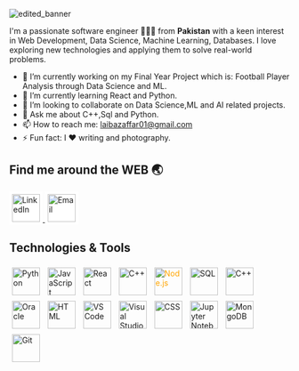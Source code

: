 ![edited_banner](https://github.com/user-attachments/assets/c98ab7f7-0a4d-4c62-9592-626edf466a3a)


I'm a passionate software engineer 👩🏻‍💻 from **Pakistan**  with a keen interest in Web Development, Data Science, Machine Learning, Databases.
I love exploring new technologies and applying them to solve real-world problems.

- 🔭 I’m currently working on my Final Year Project which is: Football Player Analysis through Data Science and ML.
- 🌱 I’m currently learning React and Python. 
- 👯 I’m looking to collaborate on Data Science,ML and AI related projects.
- 💬 Ask me about C++,Sql and Python.
- 📫 How to reach me: laibazaffar01@gmail.com
- ⚡ Fun fact: I ❤ writing and photography.

## Find me around the WEB 🌏
<p>
  <a href="https://www.linkedin.com/in/laiba-zafar/">
    <img src="https://cdn.jsdelivr.net/gh/devicons/devicon/icons/linkedin/linkedin-original.svg" alt="LinkedIn" height="50" style="padding: 5px; background-color: white;"/>
  </a>

  
  <a href="mailto:laibazaffar01@gmail.com">
    <img src="https://cdn.jsdelivr.net/gh/devicons/devicon/icons/google/google-original.svg" alt="Email" height="50" style="padding: 5px; background-color: white;"/>
  </a>
</p>

## Technologies & Tools

<p>
  <img src="https://cdn.jsdelivr.net/gh/devicons/devicon/icons/python/python-original.svg" alt="Python" height="50" style="padding: 5px;"/>
  <img src="https://cdn.jsdelivr.net/gh/devicons/devicon/icons/javascript/javascript-original.svg" alt="JavaScript" height="50" style="padding: 5px;"/>
  <img src="https://cdn.jsdelivr.net/gh/devicons/devicon/icons/react/react-original.svg" alt="React" height="50" style="padding: 5px;"/>
  <img src="https://cdn.jsdelivr.net/gh/devicons/devicon/icons/cplusplus/cplusplus-original.svg" alt="C++" height="50" style="padding: 5px;"/>
  <img src="https://cdn.jsdelivr.net/npm/devicon@2.14.0/icons/nodejs/nodejs-original.svg" alt="Node.js" height="50" style="padding: 5px; color: orange;" />
  <img src="https://cdn.jsdelivr.net/gh/devicons/devicon/icons/mysql/mysql-original.svg" alt="SQL" height="50" style="padding: 5px;"/>
  <img src="https://cdn.jsdelivr.net/gh/devicons/devicon/icons/cplusplus/cplusplus-original.svg" alt="C++" height="50" style="padding: 5px;"/>
  <img src="https://cdn.jsdelivr.net/gh/devicons/devicon/icons/oracle/oracle-original.svg" alt="Oracle" height="50" style="padding: 5px;"/>
  <img src="https://cdn.jsdelivr.net/gh/devicons/devicon/icons/html5/html5-original.svg" alt="HTML" height="50" style="padding: 5px;"/>
  <img src="https://cdn.jsdelivr.net/gh/devicons/devicon/icons/vscode/vscode-original.svg" alt="VS Code" height="50" style="padding: 5px;"/>
  <img src="https://cdn.jsdelivr.net/gh/devicons/devicon/icons/visualstudio/visualstudio-plain.svg" alt="Visual Studio" height="50" style="padding: 5px;"/>
  <img src="https://cdn.jsdelivr.net/gh/devicons/devicon/icons/css3/css3-original.svg" alt="CSS" height="50" style="padding: 5px;"/>
  <img src="https://cdn.jsdelivr.net/gh/devicons/devicon/icons/jupyter/jupyter-original.svg" alt="Jupyter Notebook" height="50" style="padding: 5px;"/>
  <img src="https://cdn.jsdelivr.net/gh/devicons/devicon/icons/mongodb/mongodb-original.svg" alt="MongoDB" height="50" style="padding: 5px;"/>
  <img src="https://cdn.jsdelivr.net/gh/devicons/devicon/icons/git/git-original.svg" alt="Git" height="50" style="padding: 5px;"/>
</p>

